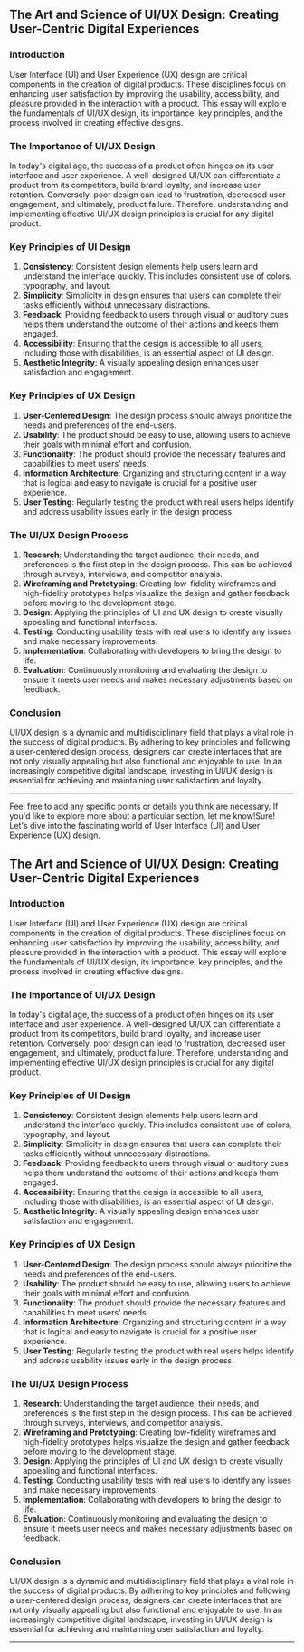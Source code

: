 ## The Art and Science of UI/UX Design: Creating User-Centric Digital Experiences

### Introduction

User Interface (UI) and User Experience (UX) design are critical components in the creation of digital products. These disciplines focus on enhancing user satisfaction by improving the usability, accessibility, and pleasure provided in the interaction with a product. This essay will explore the fundamentals of UI/UX design, its importance, key principles, and the process involved in creating effective designs.

### The Importance of UI/UX Design

In today's digital age, the success of a product often hinges on its user interface and user experience. A well-designed UI/UX can differentiate a product from its competitors, build brand loyalty, and increase user retention. Conversely, poor design can lead to frustration, decreased user engagement, and ultimately, product failure. Therefore, understanding and implementing effective UI/UX design principles is crucial for any digital product.

### Key Principles of UI Design

1. **Consistency**: Consistent design elements help users learn and understand the interface quickly. This includes consistent use of colors, typography, and layout.
2. **Simplicity**: Simplicity in design ensures that users can complete their tasks efficiently without unnecessary distractions.
3. **Feedback**: Providing feedback to users through visual or auditory cues helps them understand the outcome of their actions and keeps them engaged.
4. **Accessibility**: Ensuring that the design is accessible to all users, including those with disabilities, is an essential aspect of UI design.
5. **Aesthetic Integrity**: A visually appealing design enhances user satisfaction and engagement.

### Key Principles of UX Design

1. **User-Centered Design**: The design process should always prioritize the needs and preferences of the end-users.
2. **Usability**: The product should be easy to use, allowing users to achieve their goals with minimal effort and confusion.
3. **Functionality**: The product should provide the necessary features and capabilities to meet users' needs.
4. **Information Architecture**: Organizing and structuring content in a way that is logical and easy to navigate is crucial for a positive user experience.
5. **User Testing**: Regularly testing the product with real users helps identify and address usability issues early in the design process.

### The UI/UX Design Process

1. **Research**: Understanding the target audience, their needs, and preferences is the first step in the design process. This can be achieved through surveys, interviews, and competitor analysis.
2. **Wireframing and Prototyping**: Creating low-fidelity wireframes and high-fidelity prototypes helps visualize the design and gather feedback before moving to the development stage.
3. **Design**: Applying the principles of UI and UX design to create visually appealing and functional interfaces.
4. **Testing**: Conducting usability tests with real users to identify any issues and make necessary improvements.
5. **Implementation**: Collaborating with developers to bring the design to life.
6. **Evaluation**: Continuously monitoring and evaluating the design to ensure it meets user needs and makes necessary adjustments based on feedback.

### Conclusion

UI/UX design is a dynamic and multidisciplinary field that plays a vital role in the success of digital products. By adhering to key principles and following a user-centered design process, designers can create interfaces that are not only visually appealing but also functional and enjoyable to use. In an increasingly competitive digital landscape, investing in UI/UX design is essential for achieving and maintaining user satisfaction and loyalty.

***

Feel free to add any specific points or details you think are necessary. If you'd like to explore more about a particular section, let me know!Sure! Let's dive into the fascinating world of User Interface (UI) and User Experience (UX) design.

## The Art and Science of UI/UX Design: Creating User-Centric Digital Experiences

### Introduction

User Interface (UI) and User Experience (UX) design are critical components in the creation of digital products. These disciplines focus on enhancing user satisfaction by improving the usability, accessibility, and pleasure provided in the interaction with a product. This essay will explore the fundamentals of UI/UX design, its importance, key principles, and the process involved in creating effective designs.

### The Importance of UI/UX Design

In today's digital age, the success of a product often hinges on its user interface and user experience. A well-designed UI/UX can differentiate a product from its competitors, build brand loyalty, and increase user retention. Conversely, poor design can lead to frustration, decreased user engagement, and ultimately, product failure. Therefore, understanding and implementing effective UI/UX design principles is crucial for any digital product.

### Key Principles of UI Design

1. **Consistency**: Consistent design elements help users learn and understand the interface quickly. This includes consistent use of colors, typography, and layout.
2. **Simplicity**: Simplicity in design ensures that users can complete their tasks efficiently without unnecessary distractions.
3. **Feedback**: Providing feedback to users through visual or auditory cues helps them understand the outcome of their actions and keeps them engaged.
4. **Accessibility**: Ensuring that the design is accessible to all users, including those with disabilities, is an essential aspect of UI design.
5. **Aesthetic Integrity**: A visually appealing design enhances user satisfaction and engagement.

### Key Principles of UX Design

1. **User-Centered Design**: The design process should always prioritize the needs and preferences of the end-users.
2. **Usability**: The product should be easy to use, allowing users to achieve their goals with minimal effort and confusion.
3. **Functionality**: The product should provide the necessary features and capabilities to meet users' needs.
4. **Information Architecture**: Organizing and structuring content in a way that is logical and easy to navigate is crucial for a positive user experience.
5. **User Testing**: Regularly testing the product with real users helps identify and address usability issues early in the design process.

### The UI/UX Design Process

1. **Research**: Understanding the target audience, their needs, and preferences is the first step in the design process. This can be achieved through surveys, interviews, and competitor analysis.
2. **Wireframing and Prototyping**: Creating low-fidelity wireframes and high-fidelity prototypes helps visualize the design and gather feedback before moving to the development stage.
3. **Design**: Applying the principles of UI and UX design to create visually appealing and functional interfaces.
4. **Testing**: Conducting usability tests with real users to identify any issues and make necessary improvements.
5. **Implementation**: Collaborating with developers to bring the design to life.
6. **Evaluation**: Continuously monitoring and evaluating the design to ensure it meets user needs and makes necessary adjustments based on feedback.

### Conclusion

UI/UX design is a dynamic and multidisciplinary field that plays a vital role in the success of digital products. By adhering to key principles and following a user-centered design process, designers can create interfaces that are not only visually appealing but also functional and enjoyable to use. In an increasingly competitive digital landscape, investing in UI/UX design is essential for achieving and maintaining user satisfaction and loyalty.

***